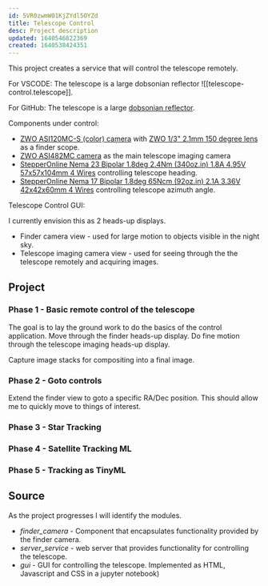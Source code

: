 ```yaml
---
id: 5VR0zwmW01KjZYdl5OYZd
title: Telescope Control
desc: Project description
updated: 1640546822369
created: 1640538424351
---
```


This project creates a service that will control the telescope remotely.

For VSCODE:
The telescope is a large dobsonian reflector ![[telescope-control.telescope]].
 
For GitHub:
The telescope is a large [dobsonian reflector](./docs/vault/telescope-control.telescope.md).

Components under control:
* [ZWO ASI120MC-S (color) camera](https://astronomy-imaging-camera.com/product/asi120mc-s) with [ZWO 1/3" 2.1mm 150 degree lens](https://astronomy-imaging-camera.com/product/zwo-13-2-1mm-150-degree-lens) as a finder scope.
* [ZWO ASI482MC camera](https://astronomy-imaging-camera.com/product/asi482mc) as the main telescope imaging camera
* [StepperOnline Nema 23 Bipolar 1.8deg 2.4Nm (340oz.in) 1.8A 4.95V 57x57x104mm 4 Wires](https://www.omc-stepperonline.com/nema-23-stepper-motor/nema-23-bipolar-1-8deg-2-4nm-340oz-in-1-8a-4-95v-57x57x104mm-4-wires.html?mfp=146-rated-current-a%5B1.8%5D) controlling telescope heading.
* [StepperOnline Nema 17 Bipolar 1.8deg 65Ncm (92oz.in) 2.1A 3.36V 42x42x60mm 4 Wires](https://www.omc-stepperonline.com/nema-17-stepper-motor/nema-17-bipolar-1-8deg-65ncm-92oz-in-2-1a-3-36v-42x42x60mm-4-wires-it.html?mfp=146-rated-current-a%5B2.10%2C2.1%5D) controlling telescope azimuth angle.

Telescope Control GUI:

I currently envision this as 2 heads-up displays.

* Finder camera view - used for large motion to objects visible in the night sky.
* Telescope imaging camera view - used for seeing through the the telescope remotely and acquiring images.

## Project

### Phase 1 - Basic remote control of the telescope

The goal is to lay the ground work to do the basics of the control application. Move through the finder heads-up display. Do fine motion through the telescope imaging heads-up display.

Capture image stacks for compositing into a final image.

### Phase 2 - Goto controls

Extend the finder view to goto a specific RA/Dec position. This should allow me to quickly move to things of interest.

### Phase 3 - Star Tracking

### Phase 4 - Satellite Tracking ML

### Phase 5 - Tracking as TinyML

## Source

As the project progresses I will identify the modules.

* _finder_camera_ - Component that encapsulates functionality provided by the finder camera.
* _server_service_ - web server that provides functionality for controlling the telescope.
* _gui_ - GUI for controlling the telescope. Implemented as HTML, Javascript and CSS in a jupyter notebook)
